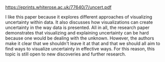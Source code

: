 https://eprints.whiterose.ac.uk/77640/7/uncert.pdf

I like this paper because it explores different approaches of visualizing uncertainty within data. It also discusses how visualizations can create uncertainty in the way data  is presented. All in all, the research paper demonstrates that visualizing and explaining uncertainty can be hard because one would be dealing with the unknown. However, the authors make it clear that we shouldn't leave it at that and that we should all aim to find ways to visualize uncertainty in effective ways. For this reason, this topic is still open to new discoveries and further research.

